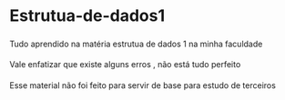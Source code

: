 # Estrutua-de-dados1

#####
Tudo aprendido na matéria estrutua de dados 1 na minha faculdade 
####
Vale enfatizar que existe alguns erros , não está tudo perfeito 
####
Esse material não foi feito para servir de base para estudo de terceiros
